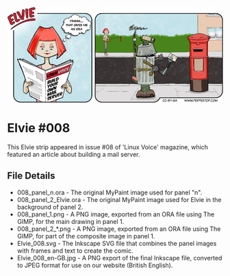 ![Elvie comic strip #008](Elvie_008_en-GB.jpg)

Elvie #008
==========
This Elvie strip appeared in issue #08 of 'Linux Voice' magazine, which featured an article about building a mail server.


File Details
------------
* 008_panel_n.ora            - The original MyPaint image used for panel "n".
* 008_panel_2_Elvie.ora      - The original MyPaint image used for Elvie in the background of panel 2.
* 008_panel_1.png            - A PNG image, exported from an ORA file using The GIMP, for the main drawing in panel 1.
* 008_panel_2_*.png          - A PNG image, exported from an ORA file using The GIMP, for part of the composite image in panel 1.
* Elvie_008.svg              - The Inkscape SVG file that combines the panel images with frames and text to create the comic.
* Elvie_008_en-GB.jpg        - A PNG export of the final Inkscape file, converted to JPEG format for use on our website (British English).


